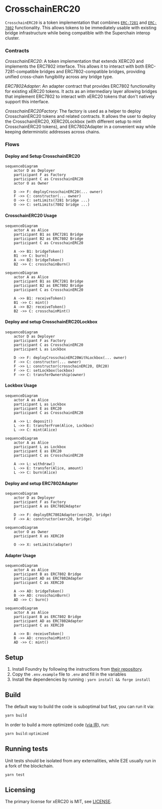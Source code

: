 # CrosschainERC20

`CrosschainERC20` is a token implementation that combines [`ERC-7281`](https://ethereum-magicians.org/t/erc-7281-sovereign-bridged-tokens/14979) and [`ERC-7802`](https://ethereum-magicians.org/t/erc-7802-crosschain-token-interface/21508) functionality. This allows tokens to be immediately usable with existing bridge infrastructure while being compatible with the Superchain interop cluster.

### Contracts

_CrosschainERC20_: A token implementation that extends XERC20 and implements the ERC7802 interface. This allows it to interact with both ERC-7281-compatible bridges and ERC7802-compatible bridges, providing unified cross-chain fungibility across any bridge type.

_ERC7802Adapter_: An adapter contract that provides ERC7802 functionality for existing xERC20 tokens. It acts as an intermediary layer allowing bridges that implement ERC7802 to interact with xERC20 tokens that don't natively support this interface.

_CrosschainERC20Factory_: The factory is used as a helper to deploy CrosschainERC20 tokens and related contracts. It allows the user to deploy the CrosschainERC20, XERC20Lockbox (with different setup to mint CrosschainERC20 tokens), and ERC7802Adapter in a convenient way while keeping deterministic addresses across chains.

### Flows

#### Deploy and Setup CrosschainERC20

```mermaid
sequenceDiagram
    actor D as Deployer
    participant F as Factory
    participant C as CrosschainERC20
    actor O as Owner

    D ->> F: deployCrosschainERC20(... owner)
    F ->> C: constructor(... owner)
    O ->> C: setLimits(7281 bridge ...)
    O ->> C: setLimits(7802 bridge ...)
```

#### CrosschainERC20 Usage

```mermaid
sequenceDiagram
    actor A as Alice
    participant B1 as ERC7281 Bridge
    participant B2 as ERC7802 Bridge
    participant C as CrosschainERC20

    A ->> B1: bridgeToken()
    B1 ->> C: burn()
    A ->> B2: bridgeToken()
    B2 ->> C: crosschainBurn()
```

```mermaid
sequenceDiagram
    actor A as Alice
    participant B1 as ERC7281 Bridge
    participant B2 as ERC7802 Bridge
    participant C as CrosschainERC20

    A ->> B1: receiveToken()
    B1 ->> C: mint()
    A ->> B2: receiveToken()
    B2 ->> C: crosschainMint()
```

#### Deploy and setup CrosschainERC20Lockbox

```mermaid
sequenceDiagram
    actor D as Deployer
    participant F as Factory
    participant C as CrosschainERC20
    participant L as Lockbox

    D ->> F: deployCrosschainERC20WithLockbox(... owner)
    F ->> C: constructor(... owner)
    F ->> L: constructor(crosschainERC20, ERC20)
    F ->> C: setLockbox(lockbox)
    F ->> C: transferOwnership(owner)
```

#### Lockbox Usage

```mermaid
sequenceDiagram
    actor A as Alice
    participant L as Lockbox
    participant E as ERC20
    participant C as CrosschainERC20

    A ->> L: deposit()
    L ->> E: transferFrom(Alice, Lockbox)
    L ->> C: mint(Alice)
```

```mermaid
sequenceDiagram
    actor A as Alice
    participant L as Lockbox
    participant E as ERC20
    participant C as CrosschainERC20

    A ->> L: withdraw()
    L ->> E: transfer(Alice, amount)
    L ->> C: burn(Alice)
```

#### Deploy and setup ERC7802Adapter

```mermaid
sequenceDiagram
    actor D as Deployer
    participant F as Factory
    participant A as ERC7802Adapter

    D ->> F: deployERC7802Adapter(xerc20, bridge)
    F ->> A: constructor(xerc20, bridge)
```

```mermaid
sequenceDiagram
    actor O as Owner
    participant X as XERC20

    O ->> X: setLimits(adapter)
```

#### Adapter Usage

```mermaid
sequenceDiagram
    actor A as Alice
    participant B as ERC7802 Bridge
    participant AD as ERC7802Adapter
    participant C as XERC20

    A ->> AD: bridgeToken()
    B ->> AD: crosschainBurn()
    AD ->> C: burn()
```

```mermaid
sequenceDiagram
    actor A as Alice
    participant B as ERC7802 Bridge
    participant AD as ERC7802Adapter
    participant C as XERC20

    A ->> B: receiveToken()
    B ->> AD: crosschainMint()
    AD ->> C: mint()
```

## Setup

1. Install Foundry by following the instructions from [their repository](https://github.com/foundry-rs/foundry#installation).
2. Copy the `.env.example` file to `.env` and fill in the variables
3. Install the dependencies by running : `yarn install && forge install`

## Build

The default way to build the code is suboptimal but fast, you can run it via:

```bash
yarn build
```

In order to build a more optimized code ([via IR](https://docs.soliditylang.org/en/v0.8.15/ir-breaking-changes.html#solidity-ir-based-codegen-changes)), run:

```bash
yarn build:optimized
```

## Running tests

Unit tests should be isolated from any externalities, while E2E usually run in a fork of the blockchain.

```bash
yarn test
```

## Licensing

The primary license for xERC20 is MIT, see [LICENSE](./LICENSE).
